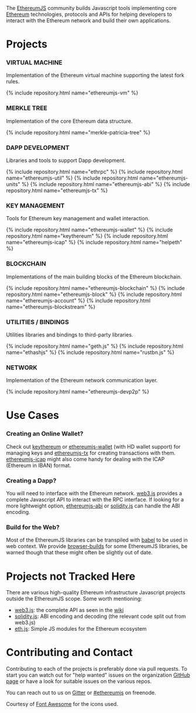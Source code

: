 
<div class="intro-text">
  The <a href="https://github.com/ethereumjs/">EthereumJS</a> community builds Javascript tools implementing core <a href="https://ethereum.org">Ethereum</a>
  technologies, protocols and APIs for helping developers to interact with the Ethereum network and build
  their own applications.
</div>

<h1>Projects</h1>

<div class="repo-group">
  <h3><i class="fa fa-cogs"></i> VIRTUAL MACHINE</h3>
  <p>Implementation of the Ethereum virtual machine supporting the latest fork rules.</p>
  {% include repository.html name="ethereumjs-vm" %}
</div>

<div class="repo-group">
  <h3><i class="fa fa-sitemap"></i> MERKLE TREE</h3>
  <p>Implementation of the core Ethereum data structure.</p>
  {% include repository.html name="merkle-patricia-tree" %}
</div>

<div class="separator"></div>

<div class="repo-group">
  <h3><i class="fa fa-lightbulb-o"></i> DAPP DEVELOPMENT</h3>
  <p>Libraries and tools to support Dapp development.</p>
  {% include repository.html name="ethrpc" %}
  {% include repository.html name="ethereumjs-util" %}
  {% include repository.html name="ethereumjs-units" %}
  {% include repository.html name="ethereumjs-abi" %}
  {% include repository.html name="ethereumjs-tx" %}
</div>

<div class="repo-group">
  <h3><i class="fa fa-key"></i> KEY MANAGEMENT</h3>
  <p>Tools for Ethereum key management and wallet interaction.</p>
  {% include repository.html name="ethereumjs-wallet" %}
  {% include repository.html name="keythereum" %}
  {% include repository.html name="ethereumjs-icap" %}
  {% include repository.html name="helpeth" %}
</div>

<div class="separator"></div>

<div class="repo-group">
  <h3><i class="fa fa-cube"></i> BLOCKCHAIN</h3>
  <p>Implementations of the main building blocks of the Ethereum blockchain.</p>
  {% include repository.html name="ethereumjs-blockchain" %}
  {% include repository.html name="ethereumjs-block" %}
  {% include repository.html name="ethereumjs-account" %}
  {% include repository.html name="ethereumjs-blockstream" %}
</div>

<div class="repo-group">
  <h3><i class="fa fa-wrench"></i> UTILITIES / BINDINGS</h3>
  <p>Utilities libraries and bindings to third-party libraries.</p>
  {% include repository.html name="geth.js" %}
  {% include repository.html name="ethashjs" %}
  {% include repository.html name="rustbn.js" %}
</div>

<div class="separator"></div>

<div class="repo-group">
  <h3><i class="fa fa-globe"></i> NETWORK</h3>
  <p>Implementation of the Ethereum network communication layer.</p>
  {% include repository.html name="ethereumjs-devp2p" %}
</div>

<div class="separator" style="height:0px;"></div>

<h1>Use Cases</h1>

### Creating an Online Wallet?

Check out [keythereum](https://github.com/ethereumjs/keythereum) or [ethereumjs-wallet](https://github.com/ethereumjs/ethereumjs-wallet) (with HD wallet support) for managing keys and [ethereumjs-tx](https://github.com/ethereumjs/ethereumjs-tx) for creating transactions with them.
[ethereumjs-icap](https://github.com/ethereumjs/ethereumjs-icap) might also come handy for dealing with the ICAP (Ethereum in IBAN) format.

### Creating a Dapp?

You will need to interface with the Ethereum network. [web3.js](https://github.com/ethereum/web3.js) provides a complete Javascript API to interact with the RPC interface. If looking for a more lightweight option, [ethereumjs-abi](https://github.com/ethereumjs/ethereumjs-abi) or [solidity.js](https://github.com/ethereumjs/solidity.js) can handle the ABI encoding.

### Build for the Web?

Most of the EthereumJS libraries can be transpiled with [babel](https://babeljs.io/) to be used in web context.
We provide [browser-builds](https://github.com/ethereumjs/browser-builds) for some EthereumJS libraries, be
warned though that these might often be slightly out of date.

# Projects not Tracked Here

There are various high-quality Ethereum infrastructure Javascript projects outside the EthereumJS scope.
Some worth mentioning:

* [web3.js](https://github.com/ethereum/web3.js): the complete API as seen in the [wiki](https://github.com/ethereum/wiki/wiki/JavaScript-API)
* [solidity.js](https://github.com/ethereum/solidity.js): ABI encoding and decoding (the relevant code split out from web3.js)
* [eth.js](https://github.com/ethjs): Simple JS modules for the Ethereum ecosystem

# Contributing and Contact

Contributing to each of the projects is preferably done via pull requests. To start you can watch out for
"help wanted" issues on the organization [GitHub page](https://github.com/ethereumjs/) or have a look for
suitable issues on the various repos.

<div class="intro-text">
  You can reach out to us on 
    <a href="https://gitter.im/ethereum/ethereumjs-lib">Gitter</a> or 
    <a href="https://webchat.freenode.net/?channels=ethereumjs">#ethereumjs</a> on freenode.
</div>

<p class="attribution">
Courtesy of <a href="http://fontawesome.io/">Font Awesome</a> for the icons used.
</p>
